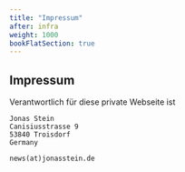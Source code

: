 ```yaml
---
title: "Impressum"
after: infra
weight: 1000
bookFlatSection: true
---
```


## Impressum

Verantwortlich für diese private Webseite ist

```plain {linenos=false,linenostart=1}
Jonas Stein
Canisiusstrasse 9
53840 Troisdorf
Germany

news(at)jonasstein.de
```

